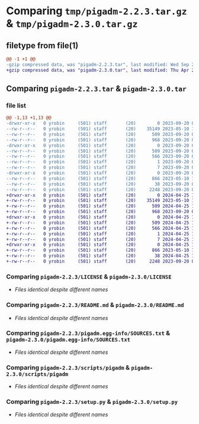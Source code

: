 # Comparing `tmp/pigadm-2.2.3.tar.gz` & `tmp/pigadm-2.3.0.tar.gz`

## filetype from file(1)

```diff
@@ -1 +1 @@
-gzip compressed data, was "pigadm-2.2.3.tar", last modified: Wed Sep 20 09:30:35 2023, max compression
+gzip compressed data, was "pigadm-2.3.0.tar", last modified: Thu Apr 25 13:47:46 2024, max compression
```

## Comparing `pigadm-2.2.3.tar` & `pigadm-2.3.0.tar`

### file list

```diff
@@ -1,13 +1,13 @@
-drwxr-xr-x   0 yrobin     (501) staff       (20)        0 2023-09-20 09:30:35.307817 pigadm-2.2.3/
--rw-r--r--   0 yrobin     (501) staff       (20)    35149 2023-05-10 12:23:42.000000 pigadm-2.2.3/LICENSE
--rw-r--r--   0 yrobin     (501) staff       (20)      509 2023-09-20 09:30:35.307624 pigadm-2.2.3/PKG-INFO
--rw-r--r--   0 yrobin     (501) staff       (20)      968 2023-09-20 05:56:24.000000 pigadm-2.2.3/README.md
-drwxr-xr-x   0 yrobin     (501) staff       (20)        0 2023-09-20 09:30:35.307230 pigadm-2.2.3/pigadm.egg-info/
--rw-r--r--   0 yrobin     (501) staff       (20)      509 2023-09-20 09:30:35.000000 pigadm-2.2.3/pigadm.egg-info/PKG-INFO
--rw-r--r--   0 yrobin     (501) staff       (20)      566 2023-09-20 09:30:35.000000 pigadm-2.2.3/pigadm.egg-info/SOURCES.txt
--rw-r--r--   0 yrobin     (501) staff       (20)        1 2023-09-20 09:30:35.000000 pigadm-2.2.3/pigadm.egg-info/dependency_links.txt
--rw-r--r--   0 yrobin     (501) staff       (20)        7 2023-09-20 09:30:35.000000 pigadm-2.2.3/pigadm.egg-info/top_level.txt
-drwxr-xr-x   0 yrobin     (501) staff       (20)        0 2023-09-20 09:30:35.307389 pigadm-2.2.3/scripts/
--rw-r--r--   0 yrobin     (501) staff       (20)      866 2023-05-10 12:39:54.000000 pigadm-2.2.3/scripts/pigadm
--rw-r--r--   0 yrobin     (501) staff       (20)       38 2023-09-20 09:30:35.307852 pigadm-2.2.3/setup.cfg
--rw-r--r--   0 yrobin     (501) staff       (20)     2248 2023-09-20 05:56:24.000000 pigadm-2.2.3/setup.py
+drwxr-xr-x   0 yrobin     (501) staff       (20)        0 2024-04-25 13:47:46.187700 pigadm-2.3.0/
+-rw-r--r--   0 yrobin     (501) staff       (20)    35149 2023-05-10 12:23:42.000000 pigadm-2.3.0/LICENSE
+-rw-r--r--   0 yrobin     (501) staff       (20)      509 2024-04-25 13:47:46.187508 pigadm-2.3.0/PKG-INFO
+-rw-r--r--   0 yrobin     (501) staff       (20)      968 2023-09-20 05:56:24.000000 pigadm-2.3.0/README.md
+drwxr-xr-x   0 yrobin     (501) staff       (20)        0 2024-04-25 13:47:46.187287 pigadm-2.3.0/pigadm.egg-info/
+-rw-r--r--   0 yrobin     (501) staff       (20)      509 2024-04-25 13:47:46.000000 pigadm-2.3.0/pigadm.egg-info/PKG-INFO
+-rw-r--r--   0 yrobin     (501) staff       (20)      566 2024-04-25 13:47:46.000000 pigadm-2.3.0/pigadm.egg-info/SOURCES.txt
+-rw-r--r--   0 yrobin     (501) staff       (20)        1 2024-04-25 13:47:46.000000 pigadm-2.3.0/pigadm.egg-info/dependency_links.txt
+-rw-r--r--   0 yrobin     (501) staff       (20)        7 2024-04-25 13:47:46.000000 pigadm-2.3.0/pigadm.egg-info/top_level.txt
+drwxr-xr-x   0 yrobin     (501) staff       (20)        0 2024-04-25 13:47:46.186887 pigadm-2.3.0/scripts/
+-rw-r--r--   0 yrobin     (501) staff       (20)      866 2023-05-10 12:39:54.000000 pigadm-2.3.0/scripts/pigadm
+-rw-r--r--   0 yrobin     (501) staff       (20)       38 2024-04-25 13:47:46.187744 pigadm-2.3.0/setup.cfg
+-rw-r--r--   0 yrobin     (501) staff       (20)     2248 2023-09-20 05:56:24.000000 pigadm-2.3.0/setup.py
```

### Comparing `pigadm-2.2.3/LICENSE` & `pigadm-2.3.0/LICENSE`

 * *Files identical despite different names*

### Comparing `pigadm-2.2.3/README.md` & `pigadm-2.3.0/README.md`

 * *Files identical despite different names*

### Comparing `pigadm-2.2.3/pigadm.egg-info/SOURCES.txt` & `pigadm-2.3.0/pigadm.egg-info/SOURCES.txt`

 * *Files identical despite different names*

### Comparing `pigadm-2.2.3/scripts/pigadm` & `pigadm-2.3.0/scripts/pigadm`

 * *Files identical despite different names*

### Comparing `pigadm-2.2.3/setup.py` & `pigadm-2.3.0/setup.py`

 * *Files identical despite different names*

